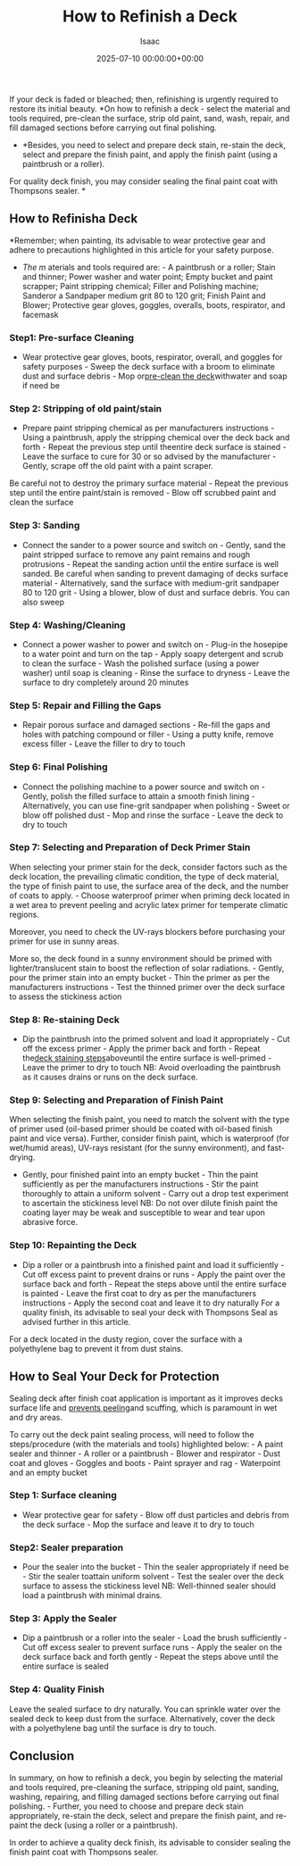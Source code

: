 ﻿---
title: How to Refinish a Deck
description: If your deck is faded or bleached then, refinishing is urgently required to restore its initial beauty. On how to refinish a deck - select the material and...
slug: /how-to-refinish-a-deck/
date: 2025-07-10 00:00:00+00:00
lastmod: 2025-07-10 00:00:00+03:00
author: Isaac
categories:

- DIY Paintings

- Guide
tags:

- diy-paintings

- deck
layout: post
---

If your deck is faded or bleached; then, refinishing is urgently required to restore its initial beauty. *On how to refinish a deck - select the material and tools required, pre-clean the surface, strip old paint, sand, wash, repair, and fill damaged sections before carrying out final polishing.

* *Besides, you need to select and prepare deck stain, re-stain the deck, select and prepare the finish paint, and apply the finish paint (using a paintbrush or a roller).

For quality deck finish, you may consider sealing the final paint coat with Thompsons sealer. *

##

##  How to Refinisha Deck

*Remember; when painting, its advisable to wear protective gear and adhere to precautions highlighted in this article for your safety purpose.

* *The m* aterials and tools required are: - A paintbrush or a roller; Stain and thinner; Power washer and water point; Empty bucket and paint scrapper; Paint stripping chemical; Filler and Polishing machine; Sanderor a Sandpaper medium grit 80 to 120 grit; Finish Paint and Blower; Protective gear gloves, goggles, overalls, boots, respirator, and facemask

###  Step1: Pre-surface Cleaning

- Wear protective gear gloves, boots, respirator, overall, and goggles for safety purposes - Sweep the deck surface with a broom to eliminate dust and surface debris - Mop or[pre-clean the deck](https://pestpolicy.com/how-to-clean-a-deck-before-staining/)withwater and soap if need be

###  Step 2: Stripping of old paint/stain

- Prepare paint stripping chemical as per manufacturers instructions - Using a paintbrush, apply the stripping chemical over the deck back and forth - Repeat the previous step until theentire deck surface is stained - Leave the surface to cure for 30 or so advised by the manufacturer - Gently, scrape off the old paint with a paint scraper.

Be careful not to destroy the primary surface material - Repeat the previous step until the entire paint/stain is removed - Blow off scrubbed paint and clean the surface

###  Step 3: Sanding

- Connect the sander to a power source and switch on - Gently, sand the paint stripped surface to remove any paint remains and rough protrusions - Repeat the sanding action until the entire surface is well sanded. Be careful when sanding to prevent damaging of decks surface material - Alternatively, sand the surface with medium-grit sandpaper 80 to 120 grit - Using a blower, blow of dust and surface debris. You can also sweep

###  Step 4: Washing/Cleaning

- Connect a power washer to power and switch on - Plug-in the hosepipe to a water point and turn on the tap - Apply soapy detergent and scrub to clean the surface - Wash the polished surface (using a power washer) until soap is cleaning - Rinse the surface to dryness - Leave the surface to dry completely around 20 minutes

###  Step 5: Repair and Filling the Gaps

- Repair porous surface and damaged sections - Re-fill the gaps and holes with patching compound or filler - Using a putty knife, remove excess filler - Leave the filler to dry to touch

###  Step 6: Final Polishing

- Connect the polishing machine to a power source and switch on - Gently, polish the filled surface to attain a smooth finish lining - Alternatively, you can use fine-grit sandpaper when polishing - Sweet or blow off polished dust - Mop and rinse the surface - Leave the deck to dry to touch

###  Step 7: Selecting and Preparation of Deck Primer Stain

When selecting your primer stain for the deck, consider factors such as the deck location, the prevailing climatic condition, the type of deck material, the type of finish paint to use, the surface area of the deck, and the number of coats to apply. - Choose waterproof primer when priming deck located in a wet area to prevent peeling and acrylic latex primer for temperate climatic regions.

Moreover, you need to check the UV-rays blockers before purchasing your primer for use in sunny areas.

More so, the deck found in a sunny environment should be primed with lighter/translucent stain to boost the reflection of solar radiations. - Gently, pour the primer stain into an empty bucket - Thin the primer as per the manufacturers instructions - Test the thinned primer over the deck surface to assess the stickiness action

###  Step 8: Re-staining Deck

- Dip the paintbrush into the primed solvent and load it appropriately - Cut off the excess primer - Apply the primer back and forth - Repeat the[deck staining steps](https://pestpolicy.com/how-to-stain-a-deck-for-the-first-time/)aboveuntil the entire surface is well-primed - Leave the primer to dry to touch NB: Avoid overloading the paintbrush as it causes drains or runs on the deck surface.

###  Step 9: Selecting and Preparation of Finish Paint

When selecting the finish paint, you need to match the solvent with the type of primer used (oil-based primer should be coated with oil-based finish paint and vice versa). Further, consider finish paint, which is waterproof (for wet/humid areas), UV-rays resistant (for the sunny environment), and fast-drying.

- Gently, pour finished paint into an empty bucket - Thin the paint sufficiently as per the manufacturers instructions - Stir the paint thoroughly to attain a uniform solvent - Carry out a drop test experiment to ascertain the stickiness level NB: Do not over dilute finish paint the coating layer may be weak and susceptible to wear and tear upon abrasive force.

###  Step 10: Repainting the Deck

- Dip a roller or a paintbrush into a finished paint and load it sufficiently - Cut off excess paint to prevent drains or runs - Apply the paint over the surface back and forth - Repeat the steps above until the entire surface is painted - Leave the first coat to dry as per the manufacturers instructions - Apply the second coat and leave it to dry naturally For a quality finish, its advisable to seal your deck with Thompsons Seal as advised further in this article.

For a deck located in the dusty region, cover the surface with a polyethylene bag to prevent it from dust stains.

##  How to Seal Your Deck for Protection

Sealing deck after finish coat application is important as it improves decks surface life and [prevents peeling](https://pestpolicy.com/how-to-paint-a-deck-with-peeling-paint/)and scuffing, which is paramount in wet and dry areas.

To carry out the deck paint sealing process, will need to follow the steps/procedure (with the materials and tools) highlighted below: - A paint sealer and thinner - A roller or a paintbrush - Blower and respirator - Dust coat and gloves - Goggles and boots - Paint sprayer and rag - Waterpoint and an empty bucket

###  Step 1: Surface cleaning

- Wear protective gear for safety - Blow off dust particles and debris from the deck surface - Mop the surface and leave it to dry to touch

###  Step2: Sealer preparation

- Pour the sealer into the bucket - Thin the sealer appropriately if need be - Stir the sealer toattain uniform solvent - Test the sealer over the deck surface to assess the stickiness level NB: Well-thinned sealer should load a paintbrush with minimal drains.

###  Step 3: Apply the Sealer

- Dip a paintbrush or a roller into the sealer - Load the brush sufficiently - Cut off excess sealer to prevent surface runs - Apply the sealer on the deck surface back and forth gently - Repeat the steps above until the entire surface is sealed

###  Step 4: Quality Finish

Leave the sealed surface to dry naturally. You can sprinkle water over the sealed deck to keep dust from the surface. Alternatively, cover the deck with a polyethylene bag until the surface is dry to touch.

##  Conclusion

In summary, on how to refinish a deck, you begin by selecting the material and tools required, pre-cleaning the surface, stripping old paint, sanding, washing, repairing, and filling damaged sections before carrying out final polishing. - Further, you need to choose and prepare deck stain appropriately, re-stain the deck, select and prepare the finish paint, and re-paint the deck (using a roller or a paintbrush).

In order to achieve a quality deck finish, its advisable to consider sealing the finish paint coat with Thompsons sealer.
